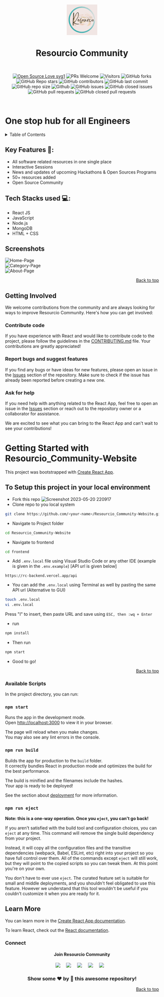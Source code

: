 <div align="center">
 <kbd><img src="frontend/src/Images/LOGO.png" width="100" height="100"/></kbd>
</div>
<h1 align="center"> Resourcio Community </h1>
<br>
<div id="top">


 <div align="center">
 <p>

[![Open Source Love svg1](https://badges.frapsoft.com/os/v1/open-source.svg?v=103)](https://github.com/ellerbrock/open-source-badges/)
![PRs Welcome](https://img.shields.io/badge/PRs-welcome-brightgreen.svg?style=flat)
![Visitors](https://api.visitorbadge.io/api/visitors?path=Resourcio-Community/Resourcio_Community-Website&countColor=%23263759&style=flat)
![GitHub forks](https://img.shields.io/github/forks/Resourcio-Community/Resourcio_Community-Website?style=flat&logo=github)
![GitHub Repo stars](https://img.shields.io/github/stars/Resourcio-Community/Resourcio_Community-Website?style=flat&logo=github)
![GitHub contributors](https://img.shields.io/github/contributors/Resourcio-Community/Resourcio_Community-Website)
![GitHub last commit](https://img.shields.io/github/last-commit/Resourcio-Community/Resourcio_Community-Website)
![GitHub repo size](https://img.shields.io/github/repo-size/Resourcio-Community/Resourcio_Community-Website)
![Github](https://img.shields.io/github/license/Resourcio-Community/Resourcio_Community-Website)
![GitHub issues](https://img.shields.io/github/issues/Resourcio-Community/Resourcio_Community-Website)
![GitHub closed issues](https://img.shields.io/github/issues-closed/Resourcio-Community/Resourcio_Community-Website)
![GitHub pull requests](https://img.shields.io/github/issues-pr/Resourcio-Community/Resourcio_Community-Website)
![GitHub closed pull requests](https://img.shields.io/github/issues-pr-closed/Resourcio-Community/Resourcio_Community-Website)
 </p>
 </div>
 <br>

 # One stop hub for all Engineers
 
 
<!-- Table of Contents -->

<details>
  <summary>Table of Contents</summary>
  <ol>
    <li>
      <a href="#key-features-">Key Features 📌</a>
      <ul>
        <li><a href="#tech-stacks-used-">Tech Stacks used 💻</a></li>
      </ul>
    </li>
    <li><a href="#screenshots">Screenshots</a></li>
    <li><a href="#getting-involved">Getting Involved</a></li>
    <li><a href="#contribute-code">Contributing</a></li>
    <li><a href="#getting-started-with-resourcio_community-website">Set Up</a></li>
    <li><a href="#learn-more">Learn More</a></li>
    <li><a href="#connect">Conect With US</a></li>
  </ol>
</details>

<!-- /TOC -->




## Key Features 📌:
- All software related resources in one single place
- Interactive Sessions
- News and updates of upcoming Hackathons & Open Sources Programs
- 50+ resources added
- Open Source Community

## Tech Stacks used 💻:
- React JS
- JavaScript
- Node.js
- MongoDB
- HTML + CSS

## Screenshots

![Home-Page](https://github.com/Resourcio-Community/Resourcio_Community-Website/assets/100519291/d5cd42ca-a93e-4e55-8df9-7a3a819ac609)
<br/>
![Category-Page](https://github.com/Resourcio-Community/Resourcio_Community-Website/assets/100519291/de041a8e-384b-4e6d-9464-dd6192eec2f0)
<br/>
![About-Page](https://github.com/Resourcio-Community/Resourcio_Community-Website/assets/100519291/66727891-944a-4561-aaf2-d7d2df961cbb)

 <p align ="right"><a href="#top">Back to top</a></p>
 
## Getting Involved
<p>We welcome contributions from the community and are always looking for ways to improve Resourcio Community. Here's how you can get involved:</p>

### Contribute code
<p>If you have experience with React and would like to contribute code to the project, please follow the guidelines in the <a href="https://github.com/Resourcio-Community/Resourcio_Community-Website/blob/GSSOC23/CONTRIBUTING.md">CONTRIBUTING.md</a> file. Your contributions are greatly appreciated!</p>

### Report bugs and suggest features
<p>If you find any bugs or have ideas for new features, please open an issue in the <a href="https://github.com/Resourcio-Community/Resourcio_Community-Website/issues">Issues</a> section of the repository. Make sure to check if the issue has already been reported before creating a new one.</p>

### Ask for help

<p>If you need help with anything related to the React App, feel free to open an issue in the <a href="https://github.com/Resourcio-Community/Resourcio_Community-Website/issues">Issues</a> section or reach out to the repository owner or a collaborator for assistance.</p>
<p>We are excited to see what you can bring to the React App and can't wait to see your contributions!</p>

# Getting Started with Resourcio_Community-Website

This project was bootstrapped with [Create React App](https://github.com/facebook/create-react-app).

## To Setup this project in your local environment
- Fork this repo
![Screenshot 2023-05-20 220917](https://github.com/Resourcio-Community/Resourcio_Community-Website/assets/100519291/29425df2-d67a-4d24-9be3-b9a073a4ef35)
- Clone repo to you local system 
``` bash
git clone https://github.com/<your-name>/Resourcio_Community-Website.git
```
- Navigate to Project folder
``` bash
cd Resourcio_Community-Website
```
- Navigate to frontend
``` bash
cd frontend
```
- Add ```.env.local``` file using Visual Studio Code or any other IDE (example is given in the ```.env.example```) [API url is given below]
```
https://rc-backend.vercel.app/api
```

- You can add the ```.env.local``` using Terminal as well by pasting the same API url (Alternative to GUI)
```bash
touch .env.local
vi .env.local
```
Press "I" to insert, then paste URL and save using ```ESC, then :wq + Enter```

- run  
```bash
npm install
```
- Then run  
```bash 
npm start
```
- Good to go!
 
<p align ="right"><a href="#top">Back to top</a></p>
 
### Available Scripts

In the project directory, you can run:

### `npm start`

Runs the app in the development mode.\
Open [http://localhost:3000](http://localhost:3000) to view it in your browser.

The page will reload when you make changes.\
You may also see any lint errors in the console.

### `npm run build`

Builds the app for production to the `build` folder.\
It correctly bundles React in production mode and optimizes the build for the best performance.

The build is minified and the filenames include the hashes.\
Your app is ready to be deployed!

See the section about [deployment](https://facebook.github.io/create-react-app/docs/deployment) for more information.

### `npm run eject`

**Note: this is a one-way operation. Once you `eject`, you can't go back!**

If you aren't satisfied with the build tool and configuration choices, you can `eject` at any time. This command will remove the single build dependency from your project.

Instead, it will copy all the configuration files and the transitive dependencies (webpack, Babel, ESLint, etc) right into your project so you have full control over them. All of the commands except `eject` will still work, but they will point to the copied scripts so you can tweak them. At this point you're on your own.

You don't have to ever use `eject`. The curated feature set is suitable for small and middle deployments, and you shouldn't feel obligated to use this feature. However we understand that this tool wouldn't be useful if you couldn't customize it when you are ready for it.

## Learn More

You can learn more in the [Create React App documentation](https://facebook.github.io/create-react-app/docs/getting-started).

To learn React, check out the [React documentation](https://reactjs.org/).
<br>

### Connect

<h4 align="center">Join Resourcio Community</h4>
<p align="center">
  <a target="_blank"href="https://www.linkedin.com/company/resourcio-community2022/"><img src="https://img.shields.io/badge/linkedin-%230077B5.svg?&style=for-the-badge&logo=linkedin&logoColor=white" /></a>&nbsp;&nbsp;&nbsp;&nbsp;
  <a target="_blank"href="https://twitter.com/ResourcioC"><img src="https://img.shields.io/badge/twitter-%231DA1F2.svg?&style=for-the-badge&logo=twitter&logoColor=white" /></a>&nbsp;&nbsp;&nbsp;&nbsp;
  <a target="_blank" href="https://chat.whatsapp.com/Km6AX9di04ZLIpFEcXTiNK"><img src="https://img.shields.io/badge/whatsapp-c737B5.svg?&style=for-the-badge&logo=gmail&logoColor=white" /></a>&nbsp;&nbsp;&nbsp;&nbsp;
  <a target="_blank" href="https://www.instagram.com/resourciocommunity22/"><img src="https://img.shields.io/badge/Instagram-4405F?style=for-the-badge&logo=instagram&logoColor=white" /></a>&nbsp;&nbsp;&nbsp;&nbsp;
 <a target="_blank" href="https://www.facebook.com/profile.php?id=100088472180461"><img src="https://img.shields.io/badge/Facebook-E4405F?style=for-the-badge&logo=instagram&logoColor=white" /></a>&nbsp;&nbsp;&nbsp;&nbsp;
</p>

<h3 align="center">Show some ❤️ by 🌟 this awesome repository!</h3>
 <p align ="right"><a href="#top">Back to top</a></p>
 </div>
